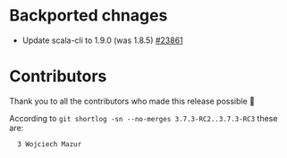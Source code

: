 # Backported chnages

- Update scala-cli to 1.9.0 (was 1.8.5) [#23861](https://github.com/scala/scala3/pull/23861)


# Contributors

Thank you to all the contributors who made this release possible 🎉

According to `git shortlog -sn --no-merges 3.7.3-RC2..3.7.3-RC3` these are:

```
  3 Wojciech Mazur
```
